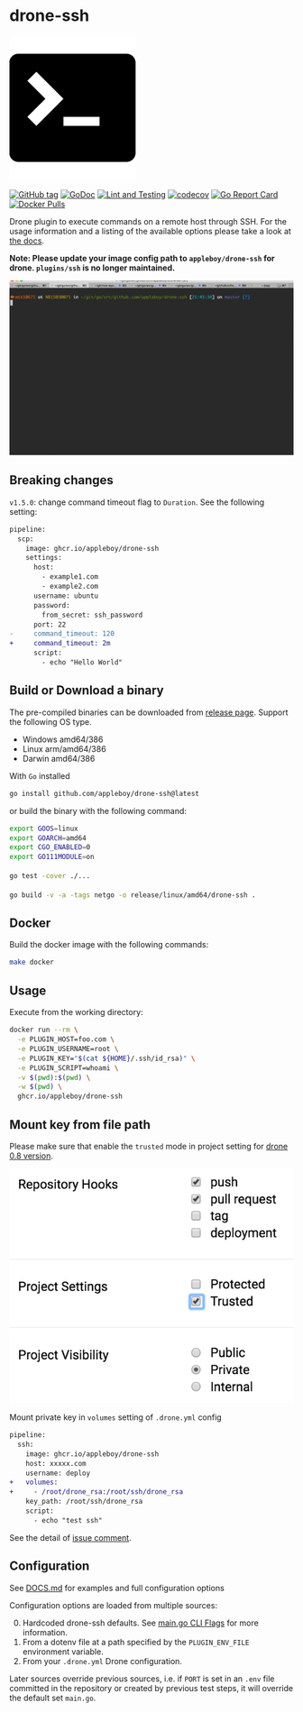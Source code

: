 # drone-ssh

![sshlog](images/ssh.png)

[![GitHub tag](https://img.shields.io/github/tag/appleboy/drone-ssh.svg)](https://github.com/appleboy/drone-ssh/releases)
[![GoDoc](https://godoc.org/github.com/appleboy/drone-ssh?status.svg)](https://godoc.org/github.com/appleboy/drone-ssh)
[![Lint and Testing](https://github.com/appleboy/drone-ssh/actions/workflows/testing.yml/badge.svg?branch=master)](https://github.com/appleboy/drone-ssh/actions/workflows/testing.yml)
[![codecov](https://codecov.io/gh/appleboy/drone-ssh/branch/master/graph/badge.svg)](https://codecov.io/gh/appleboy/drone-ssh)
[![Go Report Card](https://goreportcard.com/badge/github.com/appleboy/drone-ssh)](https://goreportcard.com/report/github.com/appleboy/drone-ssh)
[![Docker Pulls](https://img.shields.io/docker/pulls/appleboy/drone-ssh.svg)](https://hub.docker.com/r/appleboy/drone-ssh/)

Drone plugin to execute commands on a remote host through SSH. For the usage
information and a listing of the available options please take a look at [the docs](http://plugins.drone.io/appleboy/drone-ssh/).

**Note: Please update your image config path to `appleboy/drone-ssh` for drone. `plugins/ssh` is no longer maintained.**

![demo](./images/demo2017.05.10.gif)

## Breaking changes

`v1.5.0`: change command timeout flag to `Duration`. See the following setting:

```diff
pipeline:
  scp:
    image: ghcr.io/appleboy/drone-ssh
    settings:
      host:
        - example1.com
        - example2.com
      username: ubuntu
      password:
        from_secret: ssh_password
      port: 22
-     command_timeout: 120
+     command_timeout: 2m
      script:
        - echo "Hello World"
```

## Build or Download a binary

The pre-compiled binaries can be downloaded from [release page](https://github.com/appleboy/drone-ssh/releases). Support the following OS type.

* Windows amd64/386
* Linux arm/amd64/386
* Darwin amd64/386

With `Go` installed

```sh
go install github.com/appleboy/drone-ssh@latest
```

or build the binary with the following command:

```sh
export GOOS=linux
export GOARCH=amd64
export CGO_ENABLED=0
export GO111MODULE=on

go test -cover ./...

go build -v -a -tags netgo -o release/linux/amd64/drone-ssh .
```

## Docker

Build the docker image with the following commands:

```sh
make docker
```

## Usage

Execute from the working directory:

```sh
docker run --rm \
  -e PLUGIN_HOST=foo.com \
  -e PLUGIN_USERNAME=root \
  -e PLUGIN_KEY="$(cat ${HOME}/.ssh/id_rsa)" \
  -e PLUGIN_SCRIPT=whoami \
  -v $(pwd):$(pwd) \
  -w $(pwd) \
  ghcr.io/appleboy/drone-ssh
```

## Mount key from file path

Please make sure that enable the `trusted` mode in project setting for [drone 0.8 version](https://0-8-0.docs.drone.io/).

![trusted mode](./images/trust.png)

Mount private key in `volumes` setting of `.drone.yml` config

```diff
pipeline:
  ssh:
    image: ghcr.io/appleboy/drone-ssh
    host: xxxxx.com
    username: deploy
+   volumes:
+     - /root/drone_rsa:/root/ssh/drone_rsa
    key_path: /root/ssh/drone_rsa
    script:
      - echo "test ssh"
```

See the detail of [issue comment](https://github.com/appleboy/drone-ssh/issues/51#issuecomment-336732928).

## Configuration

See [DOCS.md](./DOCS.md) for examples and full configuration options

Configuration options are loaded from multiple sources:

0. Hardcoded drone-ssh defaults.  See [main.go CLI Flags](https://github.com/appleboy/drone-ssh/blob/6d9d6acc6aef1f9166118c6ba8bd214d3a582bdb/main.go#L39) for more information.
1. From a dotenv file at a path specified by the `PLUGIN_ENV_FILE` environment variable.
2. From your `.drone.yml` Drone configuration.

Later sources override previous sources, i.e. if `PORT` is set in an `.env` file committed in the repository or created by previous test steps, it will override the default set `main.go`.
